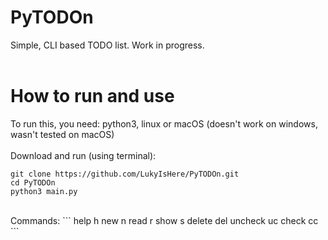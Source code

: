 # PyTODOn
Simple, CLI based TODO list. Work in progress.<br/>
<br/>
# How to run and use
To run this, you need: python3, linux or macOS (doesn't work on windows, wasn't tested on macOS) <br/> <br/>
Download and run (using terminal): 
```
git clone https://github.com/LukyIsHere/PyTODOn.git
cd PyTODOn
python3 main.py
```
<br/>
Commands:
```
help        h
new         n
read        r
show        s
delete      del
uncheck     uc
check       cc
```
